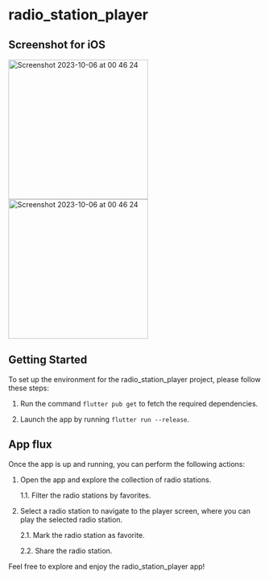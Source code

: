# radio_station_player

## Screenshot for iOS
<img width="277" alt="Screenshot 2023-10-06 at 00 46 24" src="https://github.com/aleMartin99/radio_station_player/assets/59007882/cc67e40b-df89-4b49-a50b-dc167c4df272">
<img width="277" alt="Screenshot 2023-10-06 at 00 46 24" src="https://github.com/aleMartin99/radio_station_player/assets/59007882/a2f8c3b2-dfc7-45ef-aa6f-2e6227e7e957">

## Getting Started

To set up the environment for the radio_station_player project, please follow these steps:

1. Run the command ```flutter pub get``` to fetch the required dependencies.

2. Launch the app by running ```flutter run --release```.

## App flux
Once the app is up and running, you can perform the following actions:

1. Open the app and explore the collection of radio stations.

   1.1. Filter the radio stations by favorites.

2. Select a radio station to navigate to the player screen, where you can play the selected radio station.
 
   2.1. Mark the radio station as favorite.
  
   2.2. Share the radio station.

Feel free to explore and enjoy the radio_station_player app!
